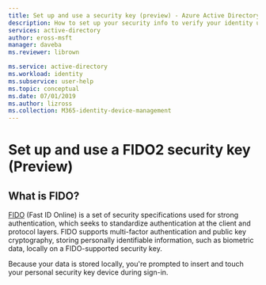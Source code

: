 ```yaml
---
title: Set up and use a security key (preview) - Azure Active Directory | Microsoft Docs
description: How to set up your security info to verify your identity using a Fast Identity Online (FIDO2) security key.
services: active-directory
author: eross-msft
manager: daveba
ms.reviewer: librown

ms.service: active-directory
ms.workload: identity
ms.subservice: user-help
ms.topic: conceptual
ms.date: 07/01/2019
ms.author: lizross
ms.collection: M365-identity-device-management
---
```


# Set up and use a FIDO2 security key (Preview)

## What is FIDO?

[FIDO](https://fidoalliance.org/) (Fast ID Online) is a set of security specifications used for strong authentication, which seeks to standardize authentication at the client and protocol layers. FIDO supports multi-factor authentication and public key cryptography, storing personally identifiable information, such as biometric data, locally on a FIDO-supported security key.

Because your data is stored locally, you're prompted to insert and touch your personal security key device during sign-in.
